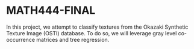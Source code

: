 # MATH444-FINAL
In this project, we attempt to classify textures from the Okazaki Synthetic Texture Image (OSTI) database. To do so, we will leverage gray level co-occurrence matrices and tree regression.
